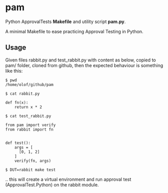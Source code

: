 pam
===
Python ApprovalTests **Makefile** and utility script **pam.py**.

A minimal Makefile to ease practicing Approval Testing in Python.


Usage
-----
Given files rabbit.py and test_rabbit.py with content as below, copied to pam/ folder, cloned from github, then
the expected behaviour is something like this:

    $ pwd
    /home/olof/github/pam

    $ cat rabbit.py

    def fn(x):
        return x * 2

    $ cat test_rabbit.py

    from pam import verify
    from rabbit import fn


    def test():
        args = [
          [0, 1, 2]
        ]
        verify(fn, args)

    $ DUT=rabbit make test
  
.. this will create a virtual environment and run approval test (ApprovalTest.Python) on the rabbit module.

